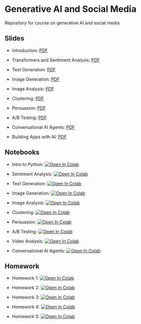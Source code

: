 # Generative AI and Social Media
Repository for course on generative AI and social media

## Slides

- Introduction: [PDF](https://github.com/zlisto/social_media_genAI/blob/main/slides/Lecture_01_Intro_to_GENAISM.pdf)

- Transformers and Sentiment Analysis: [PDF](https://github.com/zlisto/social_media_genAI/blob/main/slides/Lecture_03_Transformers.pdf)

- Text Generation: [PDF](https://github.com/zlisto/social_media_genAI/blob/main/slides/Lecture_05_Text_Generation.pdf)

- Image Generation: [PDF](https://github.com/zlisto/social_media_genAI/blob/main/slides/Lecture_06_Image_Generation.pdf)

- Image Analysis: [PDF](https://github.com/zlisto/social_media_genAI/blob/main/slides/Lecture_07_Image_Analysis.pdf)

- Clustering: [PDF](https://github.com/zlisto/social_media_genAI/blob/main/slides/Lecture_09_Clustering.pdf)

- Persuasion: [PDF](https://github.com/zlisto/social_media_genAI/blob/main/slides/Lecture_10_Persuasion.pdf)

- A/B Testing: [PDF](https://github.com/zlisto/social_media_genAI/blob/main/slides/Lecture_11_AB_Testing.pdf)

- Conversational AI Agents: [PDF](https://github.com/zlisto/social_media_genAI/blob/main/slides/Lecture_13_AI_Conversational_Agents.pdf)

- Building Apps with AI: [PDF](https://github.com/zlisto/social_media_genAI/blob/main/slides/Lecture_14_Building_Apps_With_AI.pdf)






## Notebooks
- Intro to Python: [![Open In Colab](https://colab.research.google.com/assets/colab-badge.svg)](https://colab.research.google.com/github/zlisto/social_media_genAI/blob/main/main/Lecture_02_BasicPython.ipynb)

- Sentiment Analysis: [![Open In Colab](https://colab.research.google.com/assets/colab-badge.svg)](https://colab.research.google.com/github/zlisto/social_media_genAI/blob/main/main/Lecture_04_SentimentAnalysis.ipynb)

- Text Generation: [![Open In Colab](https://colab.research.google.com/assets/colab-badge.svg)](https://colab.research.google.com/github/zlisto/social_media_genAI/blob/main/main/Lecture_05_TextGeneration.ipynb)

- Image Generation: [![Open In Colab](https://colab.research.google.com/assets/colab-badge.svg)](https://colab.research.google.com/github/zlisto/social_media_genAI/blob/main/main/Lecture_06_ImageGeneration.ipynb)

- Image Analysis: [![Open In Colab](https://colab.research.google.com/assets/colab-badge.svg)](https://colab.research.google.com/github/zlisto/social_media_genAI/blob/main/main/Lecture_08_ImageAnalysis.ipynb)

- Clustering: [![Open In Colab](https://colab.research.google.com/assets/colab-badge.svg)](https://colab.research.google.com/github/zlisto/social_media_genAI/blob/main/main/Lecture_09_Clustering.ipynb)

- Persuasion: [![Open In Colab](https://colab.research.google.com/assets/colab-badge.svg)](https://colab.research.google.com/github/zlisto/social_media_genAI/blob/main/main/Lecture_10_Persuasion.ipynb)


- A/B Testing: [![Open In Colab](https://colab.research.google.com/assets/colab-badge.svg)](https://colab.research.google.com/github/zlisto/social_media_genAI/blob/main/main/Lecture_11_ABTesting.ipynb)

- Video Analysis: [![Open In Colab](https://colab.research.google.com/assets/colab-badge.svg)](https://colab.research.google.com/github/zlisto/social_media_genAI/blob/main/main/Lecture_12_VideoAnalysis.ipynb)

- Conversational AI Agents: [![Open In Colab](https://colab.research.google.com/assets/colab-badge.svg)](https://colab.research.google.com/github/zlisto/social_media_genAI/blob/main/main/Lecture_13_ConversationalAIAgents.ipynb)






## Homework

- Homework 1: [![Open In Colab](https://colab.research.google.com/assets/colab-badge.svg)](https://colab.research.google.com/github/zlisto/social_media_genAI/blob/main/main/HW1.ipynb)

- Homework 2: [![Open In Colab](https://colab.research.google.com/assets/colab-badge.svg)](https://colab.research.google.com/github/zlisto/social_media_genAI/blob/main/main/HW2.ipynb)

- Homework 3: [![Open In Colab](https://colab.research.google.com/assets/colab-badge.svg)](https://colab.research.google.com/github/zlisto/social_media_genAI/blob/main/main/HW3.ipynb)

- Homework 4: [![Open In Colab](https://colab.research.google.com/assets/colab-badge.svg)](https://colab.research.google.com/github/zlisto/social_media_genAI/blob/main/main/HW4.ipynb)

- Homework 5: [![Open In Colab](https://colab.research.google.com/assets/colab-badge.svg)](https://colab.research.google.com/github/zlisto/social_media_genAI/blob/main/main/HW5.ipynb)





























